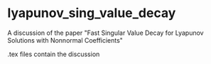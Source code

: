 # lyapunov_sing_value_decay
A discussion of the paper "Fast Singular Value Decay for Lyapunov Solutions with Nonnormal Coefficients"


.tex files contain the discussion
